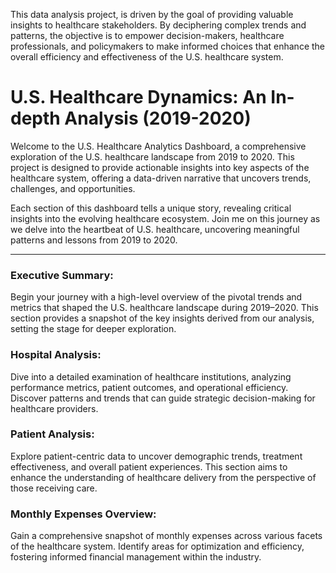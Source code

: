This data analysis project, is driven by the goal of providing valuable insights to healthcare stakeholders. By deciphering complex trends and patterns, the objective is to empower decision-makers, healthcare professionals, and policymakers to make informed choices that enhance the overall efficiency and effectiveness of the U.S. healthcare system.
# U.S. Healthcare Dynamics: An In-depth Analysis (2019-2020)
Welcome to the U.S. Healthcare Analytics Dashboard, a comprehensive exploration of the U.S. healthcare landscape from 2019 to 2020. This project is designed to provide actionable insights into key aspects of the healthcare system, offering a data-driven narrative that uncovers trends, challenges, and opportunities.

Each section of this dashboard tells a unique story, revealing critical insights into the evolving healthcare ecosystem. Join me on this journey as we delve into the heartbeat of U.S. healthcare, uncovering meaningful patterns and lessons from 2019 to 2020.

---

### Executive Summary:
Begin your journey with a high-level overview of the pivotal trends and metrics that shaped the U.S. healthcare landscape during 2019–2020. This section provides a snapshot of the key insights derived from our analysis, setting the stage for deeper exploration.

### Hospital Analysis:
Dive into a detailed examination of healthcare institutions, analyzing performance metrics, patient outcomes, and operational efficiency. Discover patterns and trends that can guide strategic decision-making for healthcare providers.

### Patient Analysis:
Explore patient-centric data to uncover demographic trends, treatment effectiveness, and overall patient experiences. This section aims to enhance the understanding of healthcare delivery from the perspective of those receiving care.

### Monthly Expenses Overview:
Gain a comprehensive snapshot of monthly expenses across various facets of the healthcare system. Identify areas for optimization and efficiency, fostering informed financial management within the industry.



